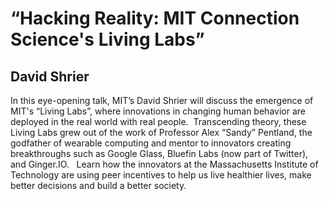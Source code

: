 # “Hacking Reality: MIT Connection Science's Living Labs”
## David Shrier
In this eye-opening talk, MIT’s David Shrier will discuss the emergence of MIT's “Living Labs”, where innovations in changing human behavior are deployed in the real world with real people.  Transcending theory, these Living Labs grew out of the work of Professor Alex “Sandy” Pentland, the godfather of wearable computing and mentor to innovators creating breakthroughs such as Google Glass, Bluefin Labs (now part of Twitter), and Ginger.IO.  
Learn how the innovators at the Massachusetts Institute of Technology are using peer incentives to help us live healthier lives, make better decisions and build a better society.
